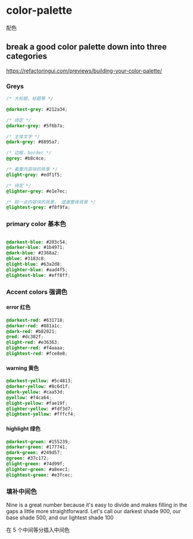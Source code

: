 # color-palette
配色

## break a good color palette down into three categories
https://refactoringui.com/previews/building-your-color-palette/

### Greys

```css
/* 大标题，标题等 */

@darkest-grey: #212a34;

/* 待定 */
@darker-grey: #5f6b7a;

/* 主体文字 */
@dark-grey: #8895a7;

/* 边框，border */
@grey: #b8c4ce;

/* 着重内容块的背景 */
@light-grey: #edf1f5;

/* 待定 */
@lighter-grey: #e1e7ec;

/* 轻一点内容块的背景， 或者整体背景 */
@lightest-grey: #f8f9fa;


```

### primary color 基本色

```css

@darkest-blue: #203c54;
@darker-blue: #1b4971;
@dark-blue: #2368a2;
@blue: #3183c8;
@light-blue: #63a2d8;
@lighter-blue: #aad4f5;
@lightest-blue: #eff8ff;

```

### Accent colors 强调色

#### error 红色

```css
@darkest-red: #631718;
@darker-red: #881a1c;
@dark-red: #b82021;
@red: #dc302f;
@light-red: #e36363;
@lighter-red: #f4aaaa;
@lightest-red: #fce8e8;
```

#### warning 黄色

```css
@darkest-yellow: #5c4813;
@darker-yellow: #8c6d1f;
@dark-yellow: #caa53d;
@yellow: #f4ca64;
@light-yellow: #fae19f;
@lighter-yellow: #fdf3d7;
@lightest-yellow: #fffcf4;
```

#### highlight 绿色

```css
@darkest-green: #155239;
@darker-green: #177741;
@dark-green: #249d57;
@green: #37c172;
@light-green: #74d99f;
@lighter-green: #a8eec1;
@lightest-green: #e3fcec;
```

### 填补中间色

Nine is a great number because it's easy to divide and makes filling in the gaps a little more straightforward. Let's call our darkest shade 900, our base shade 500, and our lightest shade 100

在 5 个中间等分插入中间色
